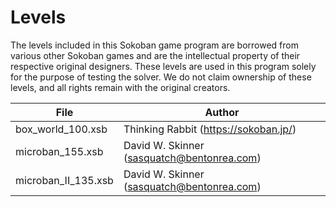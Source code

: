 # Levels

The levels included in this Sokoban game program are borrowed from various other Sokoban games and are the intellectual property of their respective original designers. These levels are used in this program solely for the purpose of testing the solver.
We do not claim ownership of these levels, and all rights remain with the original creators.

| File                | Author                                       |
| ------------------- | -------------------------------------------- |
| box_world_100.xsb   | Thinking Rabbit (<https://sokoban.jp/>)      |
| microban_155.xsb    | David W. Skinner (<sasquatch@bentonrea.com>) |
| microban_II_135.xsb | David W. Skinner (<sasquatch@bentonrea.com>) |
